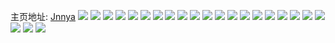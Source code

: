 主页地址: [Jnnya](https://weibo.com/u/6334391587) 
![](https://wx4.sinaimg.cn/mw2000/006UGsCfgy1h9jnhgc20qj31iq20zhdt.jpg) 
![](https://wx4.sinaimg.cn/mw2000/006UGsCfgy1h9jnhd4732j32332aahdu.jpg) 
![](https://wx4.sinaimg.cn/mw2000/006UGsCfgy1h9jnhlq0aoj32c02c0u0y.jpg) 
![](https://wx4.sinaimg.cn/mw2000/006UGsCfgy1h9jnhnbaihj32482tn7wi.jpg) 
![](https://wx4.sinaimg.cn/mw2000/006UGsCfgy1h9jnht1zn9j31me25v7wi.jpg) 
![](https://wx4.sinaimg.cn/mw2000/006UGsCfgy1h9jni138oqj31z82mzu0y.jpg) 
![](https://wx4.sinaimg.cn/mw2000/006UGsCfgy1h6eoj7pcexj30u0140wsz.jpg) 
![](https://wx4.sinaimg.cn/mw2000/006UGsCfly1h5jb205gybj31oe28jkjl.jpg) 
![](https://wx4.sinaimg.cn/mw2000/006UGsCfly1h312vdpbtxj3212212b2a.jpg) 
![](https://wx4.sinaimg.cn/mw2000/006UGsCfly1h1crehwu6lj31401hch3o.jpg) 
![](https://wx4.sinaimg.cn/mw2000/006UGsCfgy1h0ov24nvogj31ok28qtxa.jpg) 
![](https://wx4.sinaimg.cn/mw2000/006UGsCfgy1h0ov240wyaj322o340u0y.jpg) 
![](https://wx4.sinaimg.cn/mw2000/006UGsCfgy1h0ov262xjxj31sc2dskjm.jpg) 
![](https://wx4.sinaimg.cn/mw2000/006UGsCfgy1h0ov226yedj32c0340e83.jpg) 
![](https://wx4.sinaimg.cn/mw2000/006UGsCfly1gyz70zrb6gj328u28ux6p.jpg) 
![](https://wx4.sinaimg.cn/mw2000/006UGsCfly1gyz70toflfj30u00u0wi2.jpg) 
![](https://wx4.sinaimg.cn/mw2000/006UGsCfly1gyz70t4tz2j32c02c0e82.jpg) 
![](https://wx4.sinaimg.cn/mw2000/006UGsCfly1gyz70wmfu4j33402c0hdt.jpg) 
![](https://wx4.sinaimg.cn/mw2000/006UGsCfly1gyz70yfvw7j31hc1hc7nx.jpg) 
![](https://wx4.sinaimg.cn/mw2000/006UGsCfly1gyz70vm667j33402c0npd.jpg) 
![](https://wx4.sinaimg.cn/mw2000/006UGsCfly1gyz70up0goj329r310x6q.jpg) 
![](https://wx4.sinaimg.cn/mw2000/006UGsCfly1gyz7143wthj32c0340hdv.jpg) 
![](https://wx4.sinaimg.cn/mw2000/006UGsCfly1gyz7haabewj328n2zje83.jpg) 
